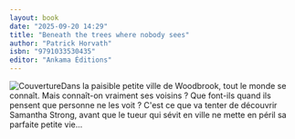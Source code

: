 ```yaml
---
layout: book
date: "2025-09-20 14:29"
title: "Beneath the trees where nobody sees"
author: "Patrick Horvath"
isbn: "9791033530435"
editor: "Ankama Éditions"
---
```

![Couverture](/img/9791033530435.jpeg)Dans la paisible petite ville de Woodbrook, tout le monde se connaît. Mais connaît-on vraiment ses voisins ? Que font-ils quand ils pensent que personne ne les voit ? C'est ce que va tenter de découvrir Samantha Strong, avant que le tueur qui sévit en ville ne mette en péril sa parfaite petite vie...


